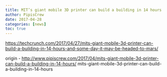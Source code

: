 ```yaml
---
title: MIT’s giant mobile 3D printer can build a building in 14 hours
author: PipisCrew
date: 2017-04-28
categories: [news]
toc: true
---
```


https://techcrunch.com/2017/04/27/mits-giant-mobile-3d-printer-can-build-a-building-in-14-hours-and-some-day-it-may-be-headed-to-mars/

origin - http://www.pipiscrew.com/2017/04/mits-giant-mobile-3d-printer-can-build-a-building-in-14-hours/ mits-giant-mobile-3d-printer-can-build-a-building-in-14-hours
